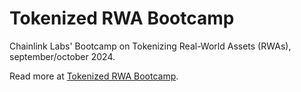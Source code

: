 # Tokenized RWA Bootcamp

Chainlink Labs' Bootcamp on Tokenizing Real-World Assets (RWAs), september/october 2024.

Read more at [Tokenized RWA Bootcamp](https://cll-devrel.gitbook.io/tokenized-rwa-bootcamp-2024).
